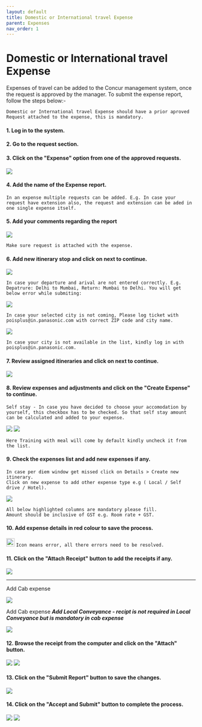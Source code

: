 ```yaml
---
layout: default
title: Domestic or International travel Expense
parent: Expenses 
nav_order: 1
---
```


# Domestic or International travel Expense

Expenses of travel can be added to the Concur management system, once the request is approved by the manager. To submit the expense report, follow the steps below:-

```Domestic or International travel Expense should have a prior aproved Request attached to the expense, this is mandatory.```

#### 1. Log in to the system.

#### 2. Go to the request section.

#### 3. Click on the "Expense" option from one of the approved requests.

<img class="zoom" src="{{ site.url }}{{ site.baseurl }}\assets\images\expences\ex1.png"> 

#### 4. Add the name of the Expense report.

```In an expense multiple requests can be added. E.g. In case your request have extension also, the request and extension can be aded in one single expense itself.```

#### 5. Add your comments regarding the report

<img class="zoom" src="{{ site.url }}{{ site.baseurl }}\assets\images\expences\ex2.png"> 

```Make sure request is attached with the expense.```

#### 6. Add new itinerary stop and click on next to continue.

<img class="zoom" src="{{ site.url }}{{ site.baseurl }}\assets\images\expences\ex3.png"> 

```In case your departure and arival are not entered correctly. E.g. Depatrure: Delhi to Mumbai, Return: Mumbai to Delhi. You will get below error while submiting:```

<img class="zoom" src="{{ site.url }}{{ site.baseurl }}\assets\images\error\im6.png"> 


```In case your selected city is not coming, Please log ticket with poisplus@in.panasonic.com with correct ZIP code and city name.```

<img class="zoom" src="{{ site.url }}{{ site.baseurl }}\assets\images\error\im5.png"> 

```
In case your city is not available in the list, kindly log in with poisplus@in.panasonic.com.
```
#### 7. Review assigned itineraries and click on next to continue.

<img class="zoom" src="{{ site.url }}{{ site.baseurl }}\assets\images\expences\ex4.png"> 

#### 8. Review expenses and adjustments and click on the "Create Expense" to continue.

```Self stay - In case you have decided to choose your accomodation by yourself, this checkbox has to be checked. So that self stay amount can be calculated and added to your expense.```

<img class="zoom" src="{{ site.url }}{{ site.baseurl }}\assets\images\expences\ab1.png"> 


<img class="zoom" src="{{ site.url }}{{ site.baseurl }}\assets\images\expences\ex5.png"> 

```Here Training with meal will come by default kindly uncheck it from the list.```

#### 9. Check the expenses list and add new expenses if any.

```
In case per diem window get missed click on Details > Create new itinerary.
Click on new expense to add other expense type e.g ( Local / Self drive / Hotel).
```

<img class="zoom" src="{{ site.url }}{{ site.baseurl }}\assets\images\expences\ex6.png"> 

```
All below highlighted columns are mandatory please fill.
Amount should be inclusive of GST e.g. Room rate + GST.
```

#### 10. Add expense details in red colour to save the process.

<img class="zoom" src="{{ site.url }}{{ site.baseurl }}\assets\images\bulb.png"  height="22" width="22"> `Icon means error, all there errors need to be resolved.`

#### 11. Click on the "Attach Receipt" button to add the receipts if any.

<img class="zoom" src="{{ site.url }}{{ site.baseurl }}\assets\images\expences\ex7.png"> 

---
Add Cab expense

<img class="zoom" src="{{ site.url }}{{ site.baseurl }}\assets\images\expences\cab.png"> 

Add Cab expense
***Add Local Conveyance - recipt is not required in Local Conveyance but is mandatory in cab expense***

<img class="zoom" src="{{ site.url }}{{ site.baseurl }}\assets\images\expences\local.png"> 

#### 12. Browse the receipt from the computer and click on the "Attach" button.

<img class="zoom" src="{{ site.url }}{{ site.baseurl }}\assets\images\expences\ex8.png"> 

<img class="zoom" src="{{ site.url }}{{ site.baseurl }}\assets\images\expences\ex9.png"> 

#### 13. Click on the "Submit Report" button to save the changes.

<img class="zoom" src="{{ site.url }}{{ site.baseurl }}\assets\images\expences\sub1.png"> 

#### 14. Click on the "Accept and Submit" button to complete the process.

<img class="zoom" src="{{ site.url }}{{ site.baseurl }}\assets\images\expences\ex10.png"> 

<img class="zoom" src="{{ site.url }}{{ site.baseurl }}\assets\images\expences\ex11.png"> 
